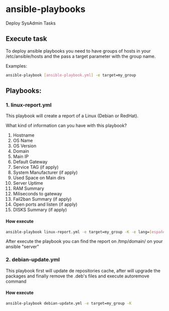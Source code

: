 # ansible-playbooks
Deploy SysAdmin Tasks

## Execute task

To deploy ansible playbooks you need to have groups of hosts in your /etc/ansible/hosts and the pass a target parameter with the group name.

Examples:

```bash
ansible-playbook [ansible-playbook.yml] -e target=my_group
```
## Playbooks:

### 1. linux-report.yml

This playbook will create a report of a Linux (Debian or RedHat).

What kind of information can you have with this playbook?

1. Hostname
2. OS Name
3. OS Version
4. Domain
5. Main IP
6. Default Gateway
7. Service TAG (if apply)
8. System Manufacturer (if apply)
9. Used Space on Main dirs
10. Server Uptime
11. RAM Summary
12. Miliseconds to gateway
13. Fail2ban Summary (if apply)
14. Open ports and listen (if apply)
15. DISKS Summary (if apply)

#### How execute
```bash
ansible-playbook linux-report.yml -e target=my_group -K -e lang=[español-english]
```

After execute the playbook you can find the report on /tmp/domain/ on your ansible "server"

### 2. debian-update.yml

This playbook first will update de repositories cache, after will upgrade the packages and finally remove the .deb's files and execute autoremove command

#### How execute
```bash
ansible-playbook debian-update.yml -e target=my_group -K
```


